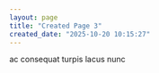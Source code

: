 ```yaml
---
layout: page
title: "Created Page 3"
created_date: "2025-10-20 10:15:27"
---
```


ac consequat turpis lacus nunc 
